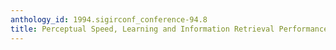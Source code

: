 ```yaml
---
anthology_id: 1994.sigirconf_conference-94.8
title: Perceptual Speed, Learning and Information Retrieval Performance
---
```

